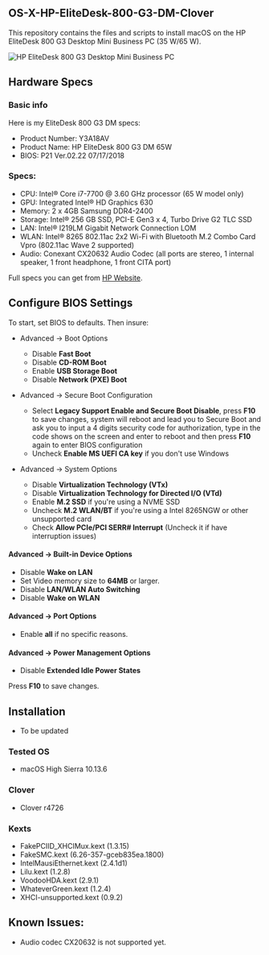 ## OS-X-HP-EliteDesk-800-G3-DM-Clover
This repository contains the files and scripts to install macOS on the HP EliteDesk 800 G3 Desktop Mini Business PC (35 W/65 W).

![HP EliteDesk 800 G3 Desktop Mini Business PC](https://support.hp.com/doc-images/700/c05373338.jpg)

## Hardware Specs
### Basic info
Here is my EliteDesk 800 G3 DM specs:
- Product Number: Y3A18AV
- Product Name: HP EliteDesk 800 G3 DM 65W
- BIOS: P21 Ver.02.22 07/17/2018

### Specs:
- CPU: Intel® Core i7-7700 @ 3.60 GHz processor (65 W model only)
- GPU: Integrated Intel® HD Graphics 630
- Memory: 2 x 4GB Samsung DDR4-2400
- Storage: Intel® 256 GB SSD, PCI-E Gen3 x 4, Turbo Drive G2 TLC SSD
- LAN: Intel® I219LM Gigabit Network Connection LOM
- WLAN: Intel® 8265 802.11ac 2x2 Wi-Fi with Bluetooth M.2 Combo Card Vpro (802.11ac Wave 2 supported)
- Audio: Conexant CX20632 Audio Codec (all ports are stereo, 1 internal speaker, 1 front headphone, 1 front CITA port)

Full specs you can get from [HP Website](https://support.hp.com/us-en/document/c05371240?jumpid=reg_r1002_cnzh_c-001_title_r0002).

## Configure BIOS Settings
To start, set BIOS to defaults.
Then insure:
- Advanced -> Boot Options
  - Disable **Fast Boot**
  - Disable **CD-ROM Boot**
  - Enable **USB Storage Boot**
  - Disable **Network (PXE) Boot**
  
- Advanced -> Secure Boot Configuration
  - Select **Legacy Support Enable and Secure Boot Disable**, press **F10** to save changes, system will reboot and lead you to Secure Boot and ask you to input a 4 digits security code for authorization, type in the code shows on the screen and enter to reboot and then press **F10** again to enter BIOS configuration
  - Uncheck **Enable MS UEFI CA key** if you don't use Windows

- Advanced -> System Options
  - Disable **Virtualization Technology (VTx)**
  - Disable **Virtualization Technology for Directed I/O (VTd)**
  - Enable **M.2 SSD** if you're using a NVME SSD
  - Uncheck **M.2 WLAN/BT** if you're using a Intel 8265NGW or other unsupported card
  - Check **Allow PCIe/PCI SERR# Interrupt** (Uncheck it if have interruption issues)

#### Advanced -> Built-in Device Options
- Disable **Wake on LAN**
- Set Video memory size to **64MB** or larger.
- Disable **LAN/WLAN Auto Switching**
- Disable **Wake on WLAN**

#### Advanced -> Port Options
- Enable **all** if no specific reasons.

#### Advanced -> Power Management Options
- Disable **Extended Idle Power States**

Press **F10** to save changes.

## Installation
- To be updated

### Tested OS
- macOS High Sierra 10.13.6 

### Clover
- Clover r4726

### Kexts
- FakePCIID_XHCIMux.kext (1.3.15) 
- FakeSMC.kext (6.26-357-gceb835ea.1800)
- IntelMausiEthernet.kext (2.4.1d1)
- Lilu.kext (1.2.8)
- VoodooHDA.kext (2.9.1)
- WhateverGreen.kext (1.2.4)
- XHCI-unsupported.kext (0.9.2)

## Known Issues:
- Audio codec CX20632 is not supported yet.
